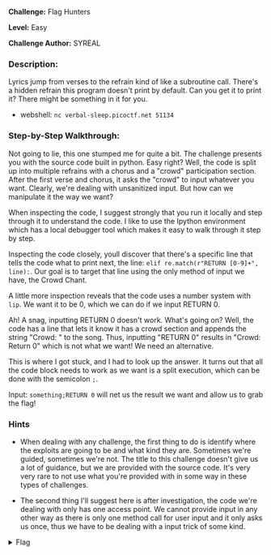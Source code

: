 **Challenge:** Flag Hunters

**Level:** Easy

**Challenge Author:** SYREAL

### Description: 
Lyrics jump from verses to the refrain kind of like a subroutine call. There's a hidden refrain this program doesn't print by default. Can you get it to print it? There might be something in it for you.
- webshell: ```nc verbal-sleep.picoctf.net 51134```

### Step-by-Step Walkthrough:
Not going to lie, this one stumped me for quite a bit. The challenge presents you with the source code built in python. Easy right? Well, the code is split up into multiple refrains with a chorus and a "crowd" participation section. After the first verse and chorus, it asks the "crowd" to input whatever you want. Clearly, we're dealing with unsanitized input. But how can we manipulate it the way we want?

When inspecting the code, I suggest strongly that you run it locally and step through it to understand the code. I like to use the Ipython environment which has a local debugger tool which makes it easy to walk through it step by step. 

Inspecting the code closely, youll discover that there's a specific line that tells the code what to print next, the line: ```elif re.match(r"RETURN [0-9]+", line):```. Our goal is to target that line using the only method of input we have, the Crowd Chant. 

A little more inspection reveals that the code uses a number system with ```lip```. We want it to be 0, which we can do if we input RETURN 0.

Ah! A snag, inputting RETURN 0 doesn't work. What's going on? Well, the code has a line that lets it know it has a crowd section and appends the string "Crowd: " to the song. Thus, inputting "RETURN 0" results in "Crowd: Return 0" which is not what we want! We need an alternative.

This is where I got stuck, and I had to look up the answer. It turns out that all the code block needs to work as we want is a split execution, which can be done with the semicolon ```;```.

Input: ```something;RETURN 0``` will net us the result we want and allow us to grab the flag!

### Hints
- When dealing with any challenge, the first thing to do is identify where the exploits are going to be and what kind they are. Sometimes we're guided, sometimes we're not. The title to this challenge doesn't give us a lot of guidance, but we are provided with the source code. It's very very rare to not use what you're provided with in some way in these types of challenges.

- The second thing I'll suggest here is after investigation, the code we're dealing with only has one access point. We cannot provide input in any other way as there is only one method call for user input and it only asks us once, thus we have to be dealing with a input trick of some kind.

<details><summary>Flag</summary>
    <pre>
    picoCTF{70637h3r_f0r3v3r_ac197d12}
    </pre>
   </details>
